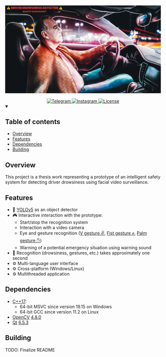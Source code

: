<p align="center">
    <img src="doc/Project_Logo.png" alt="Project logo"/>
</p>

<div align="center">
  <a href="https://t.me/glebchanskyy">
    <img src="https://img.shields.io/badge/-Telegram-3c4149?style=for-the-badge&logo=telegram" alt="Telegram">
  </a>

  <a href="https://www.instagram.com/glebchansky__">
    <img src="https://img.shields.io/badge/Instagram-E4405F?style=for-the-badge&logo=Instagram&logoColor=white" alt="Instagram">
  </a>

  <a href="LICENSE.md">
    <img src="https://img.shields.io/github/license/GlebchanskyGit/SolarSystem-3D?color=%233da638&style=for-the-badge" alt="License">
  </a>
</div>

<details open>
  <summary><h2>Table of contents</h2></summary>
  <ul>
    <li><a href="#overview">Overview</a></li>
    <li><a href="#features">Features</a></li>
    <li><a href="#dependencies">Dependencies</a></li>
    <li><a href="#building">Building</a></li>
  </ul>
</details>

## Overview
This project is a thesis work representing a prototype of an intelligent safety system for detecting driver drowsiness
using facial video surveillance.

## Features
- 🚀 [YOLOv5](https://github.com/ultralytics/yolov5) as an object detector
- 🎮 Interactive interaction with the prototype:
  - Start/stop the recognition system
  - Interaction with a video camera
  - Eye and gesture recognition ([V gesture ✌](#v-gesture), [Fist gesture ✊](#fist-gesture), [Palm gesture ✋](#palm-gesture))
  - Warning of a potential emergency situation using warning sound
- 🚀 Recognition (drowsiness, gestures, etc.) takes approximately one second
- ⚙️ Multi-language user interface
- ⚙️ Cross-platform (Windows/Linux)
- ⚙️ Multithreaded application

## Dependencies
- [C++17](https://en.cppreference.com/w/cpp/17):
  - 64-bit MSVC since version 19.15 on Windows
  - 64-bit GCC since version 11.2 on Linux
- [OpenCV](https://opencv.org/) [4.8.0](https://opencv.org/opencv-4-8-0/)
- [Qt](https://www.qt.io/) [6.5.3](https://doc.qt.io/qt-6.5/)

## Building
TODO: Finalize README
